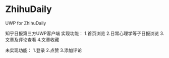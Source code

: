 # ZhihuDaily
UWP for ZhihuDaily

知乎日报第三方UWP客户端
实现功能：
1.首页浏览
2.日常心理学等子日报浏览
3.文章及评论查看
4.文章收藏

未实现功能：
1.登录
2.点赞
3.添加评论